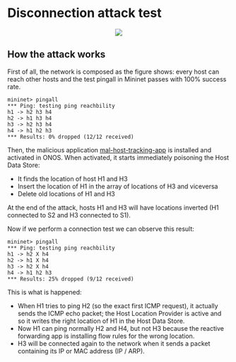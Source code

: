 # Disconnection attack test

<p align="center">
  <img src="https://github.com/edoardottt/offensive-onos-apps/blob/main/tests/disconnection/Disconnection_CAP_attack.png">
</p>

How the attack works
----
First of all, the network is composed as the figure shows: every host can reach other hosts and the test pingall in Mininet passes with 100% success rate.
```
mininet> pingall
*** Ping: testing ping reachbility
h1 -> h2 h3 h4
h2 -> h1 h3 h4
h3 -> h2 h3 h4
h4 -> h1 h2 h3
*** Results: 0% dropped (12/12 received)
```
Then, the malicious application [mal-host-tracking-app](https://github.com/edoardottt/offensive-onos-apps/tree/main/apps/mal-host-tracking-app) is installed and activated in ONOS. When activated, it starts immediately poisoning the Host Data Store:

- It finds the location of host H1 and H3
- Insert the location of H1 in the array of locations of H3 and viceversa
- Delete old locations of H1 and H3

At the end of the attack, hosts H1 and H3 will have locations inverted (H1 connected to S2 and H3 connected to S1).

Now if we perform a connection test we can observe this result:
```
mininet> pingall
*** Ping: testing ping reachbility
h1 -> h2 X h4
h2 -> h1 X h4
h3 -> h2 X h4
h4 -> h1 h2 h3
*** Results: 25% dropped (9/12 received)
```
This is what is happened:
  - When H1 tries to ping H2 (so the exact first ICMP request), it actually sends the ICMP echo packet; the Host Location Provider is active and so it writes the right location of H1 in the Host Data Store.
  - Now H1 can ping normally H2 and H4, but not H3 because the reactive forwarding app is installing flow rules for the wrong location.
  - H3 will be connected again to the network when it sends a packet containing its IP or MAC address (IP / ARP).

